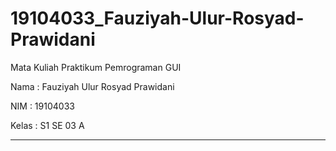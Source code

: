 # 19104033_Fauziyah-Ulur-Rosyad-Prawidani
Mata Kuliah Praktikum Pemrograman GUI

Nama : Fauziyah Ulur Rosyad Prawidani

NIM    : 19104033

Kelas  : S1 SE 03 A


-----------------------------------------------------------------------------------------------------------------------------------------



